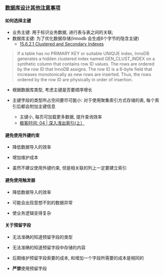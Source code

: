 ### [数据库设计其他注意事项](https://www.imooc.com/video/1938)

#### 如何选择主键

+ 业务主键: 用于标识业务数据, 进行表与表之间的关联;
+ 数据库主键: 为了优化数据存储(Innodb 会生成6个字节的隐含主键)
    + [15.6.2.1 Clustered and Secondary Indexes](https://dev.mysql.com/doc/refman/8.0/en/innodb-index-types.html)

> If a table has no PRIMARY KEY or suitable UNIQUE index, InnoDB generates a hidden clustered index named GEN_CLUST_INDEX on a synthetic column that contains row ID values.
> The rows are ordered by the row ID that InnoDB assigns.
> The row ID is a 6-byte field that increases monotonically as new rows are inserted. Thus, the rows ordered by the row ID are physically in order of insertion.

+ 根据数据库类型, 考虑主键是否要顺序增长

+ 主键字段的类型所占空间要尽可能小: 对于使用聚集索引方式存储的表, 每个索引后都会附加主键信息
    + 主键小, 每页可加载更多数据, 提升查询效率
    + [极客时间: 04 | 深入浅出索引(上）](https://time.geekbang.org/column/article/69236)

#### 避免使用外键约束

+ 降低数据导入的效率

+ 增加维护成本

+ 虽然不建议使用外键约束, 但是相关联的列上一定要建立索引

#### 避免使用触发器

+ 降低数据导入的效率

+ 可能会出现意想不到的数据异常

+ 使业务逻辑变得复杂


#### 关于预留字段

+ 无法准确的知道预留字段的类型

+ 无法准确的知道预留字段中存储的内容

+ 后期维护预留字段索要的成本, 和增加一个字段所需要的成本是相同的

+ **严禁**使用预留字段
